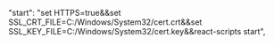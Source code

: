 "start": "set HTTPS=true&&set SSL_CRT_FILE=C:/Windows/System32/cert.crt&&set SSL_KEY_FILE=C:/Windows/System32/cert.key&&react-scripts start",
